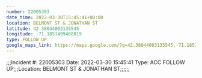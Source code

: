 ```yaml
---
number: 22005303
date_time: 2022-03-30T15:45:41+00:00
location: BELMONT ST & JONATHAN ST
latitude: 42.38044003135545
longitude: -71.1851499468019
type: FOLLOW UP
google_maps_link: https://maps.google.com/?q=42.38044003135545,-71.1851499468019
---
```


;;;Incident #: 22005303  Date: 2022-03-30 15:45:41   Type: ACC FOLLOW UP;;;Location: BELMONT ST & JONATHAN ST;;;;;;
